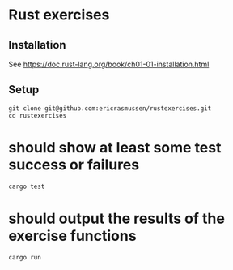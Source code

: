 # Rust exercises

## Installation

See https://doc.rust-lang.org/book/ch01-01-installation.html

## Setup

```
git clone git@github.com:ericrasmussen/rustexercises.git
cd rustexercises
```

# should show at least some test success or failures

`cargo test`

# should output the results of the exercise functions

`cargo run`


